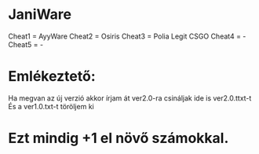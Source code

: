 # JaniWare

Cheat1 = AyyWare
Cheat2 = Osiris
Cheat3 = Polia Legit CSGO
Cheat4 = -
Cheat5 = -




# Emlékeztető:


Ha megvan az új verzió akkor írjam át ver2.0-ra
csináljak ide is ver2.0.ttxt-t
És a ver1.0.txt-t töröljem ki

# Ezt mindig +1 el növő számokkal.
